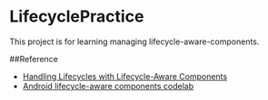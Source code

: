 
# LifecyclePractice

This project is for learning managing lifecycle-aware-components.

##Reference

- [Handling Lifecycles with Lifecycle-Aware Components ](https://developer.android.com/topic/libraries/architecture/lifecycle)
- [Android lifecycle-aware components codelab](https://codelabs.developers.google.com/codelabs/android-lifecycles/#1)
